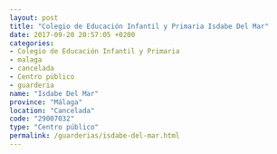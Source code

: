 ```yaml
---
layout: post
title: "Colegio de Educación Infantil y Primaria Isdabe Del Mar"
date: 2017-09-20 20:57:05 +0200
categories:
- Colegio de Educación Infantil y Primaria
- malaga
- cancelada
- Centro público
- guarderia
name: "Isdabe Del Mar"
province: "Málaga"
location: "Cancelada"
code: "29007032"
type: "Centro público"
permalink: /guarderias/isdabe-del-mar.html
---
```

